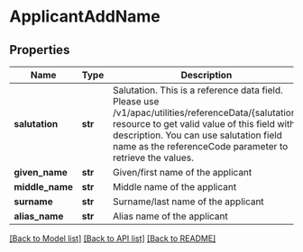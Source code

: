 # ApplicantAddName

## Properties
Name | Type | Description | Notes
------------ | ------------- | ------------- | -------------
**salutation** | **str** | Salutation. This is a reference data field. Please use /v1/apac/utilities/referenceData/{salutation} resource to get valid value of this field with description. You can use salutation field name as the referenceCode parameter to retrieve the values. | [optional] 
**given_name** | **str** | Given/first name of the applicant | 
**middle_name** | **str** | Middle name of the applicant | [optional] 
**surname** | **str** | Surname/last name of the applicant | [optional] 
**alias_name** | **str** | Alias name of the applicant | [optional] 

[[Back to Model list]](../README.md#documentation-for-models) [[Back to API list]](../README.md#documentation-for-api-endpoints) [[Back to README]](../README.md)

